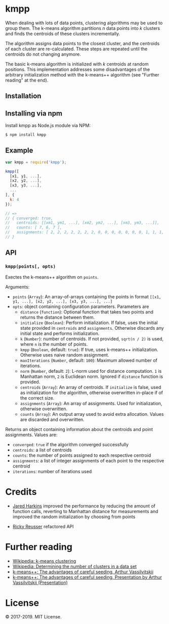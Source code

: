 # kmpp

When dealing with lots of data points, clustering algorithms may be used to group them. The k-means algorithm partitions _n_ data points into _k_ clusters and finds the centroids of these clusters incrementally.

The algorithm assigns data points to the closest cluster, and the centroids of each cluster are re-calculated. These steps are repeated until the centroids do not changing anymore.

The basic k-means algorithm is initialized with _k_ centroids at random positions. This implementation addresses some disadvantages of the arbitrary initialization method with the k-means++ algorithm (see "Further reading" at the end).

## Installation

## Installing via npm

Install kmpp as Node.js module via NPM:
````bash
$ npm install kmpp
````

## Example

```javascript
var kmpp = require('kmpp');

kmpp([
  [x1, y1, ...],
  [x2, y2, ...],
  [x3, y3, ...],
  ...
], {
  k: 4
});

// =>
// { converged: true,
//   centroids: [[xm1, ym1, ...], [xm2, ym2, ...], [xm3, ym3, ...]],
//   counts: [ 7, 6, 7 ],
//   assignments: [ 2, 2, 2, 2, 2, 2, 2, 0, 0, 0, 0, 0, 0, 0, 1, 1, 1, 1, 1, 1 ]
// }
```

## API

### `kmpp(points[, opts)`

Exectes the k-means++ algorithm on `points`.

Arguments:
- `points` (`Array`): An array-of-arrays containing the points in format `[[x1, y1, ...], [x2, y2, ...], [x3, y3, ...], ...]`
- `opts`: object containing configuration parameters. Parameters are
  - `distance` (`function`): Optional function that takes two points and returns the distance between them.
  - `initialize` (`Boolean`): Perform initialization. If false, uses the initial state provided in `centroids` and `assignments`. Otherwise discards any initial state and performs initialization.
  - `k` (`Number`): number of centroids. If not provided, `sqrt(n / 2)` is used, where `n` is the number of points.
  - `kmpp` (`Boolean`, default: `true`): If true, uses k-means++ initialization. Otherwise uses naive random assignment.
  - `maxIterations` (`Number`, default: `100`): Maximum allowed number of iterations.
  - `norm` (`Number`, default: `2`): L-norm used for distance computation. `1` is Manhattan norm, `2` is Euclidean norm. Ignored if `distance` function is provided.
  - `centroids` (`Array`): An array of centroids. If `initialize` is false, used as initialization for the algorithm, otherwise overwritten in-place if of the correct size.
  - `assignments` (`Array`): An array of assignments. Used for initialization, otherwise overwritten.
  - `counts` (`Array`): An output array used to avoid extra allocation. Values are discarded and overwritten.

Returns an object containing information about the centroids and point assignments. Values are:
- `converged`: `true` if the algorithm converged successfully
- `centroids`: a list of centroids
- `counts`: the number of points assigned to each respective centroid
- `assignments`: a list of integer assignments of each point to the respective centroid
- `iterations`: number of iterations used

# Credits

* [Jared Harkins](https://github.com/hDeraj) improved the performance by
  reducing the amount of function calls, reverting to Manhattan distance
  for measurements and improved the random initialization by choosing from
  points

* [Ricky Reusser](https://github.com/rreusser) refactored API

# Further reading

* [Wikipedia: k-means clustering](https://en.wikipedia.org/wiki/K-means_clustering)
* [Wikipedia: Determining the number of clusters in a data set](https://en.wikipedia.org/wiki/Determining_the_number_of_clusters_in_a_data_set)
* [k-means++: The advantages of careful seeding, Arthur Vassilvitskii](http://ilpubs.stanford.edu:8090/778/1/2006-13.pdf)
* [k-means++: The advantages of careful seeding, Presentation by Arthur Vassilvitskii (Presentation)](http://theory.stanford.edu/~sergei/slides/BATS-Means.pdf)

# License

&copy; 2017-2019. MIT License.
